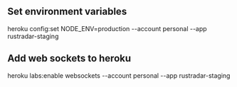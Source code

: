 
## Set environment variables
heroku config:set NODE_ENV=production --account personal --app rustradar-staging

## Add web sockets to heroku
heroku labs:enable websockets --account personal --app rustradar-staging
